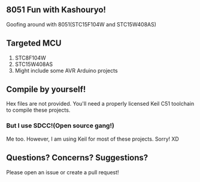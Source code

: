 ## 8051 Fun with Kashouryo!
Goofing around with 8051(STC15F104W and STC15W408AS) 

## Targeted MCU
1. STC8F104W
2. STC15W408AS
3. Might include some AVR Arduino projects

## Compile by yourself!
Hex files are not provided. You'll need a properly licensed Keil C51 toolchain to compile these projects.
### But I use SDCC!(Open source gang!)
Me too. However, I am using Keil for most of these projects. Sorry! XD

## Questions? Concerns? Suggestions?
Please open an issue or create a pull request!